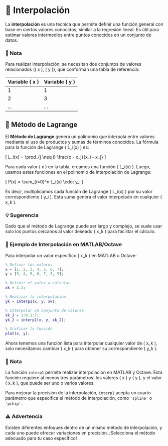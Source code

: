 

# 🏁 Interpolación

La **interpolación** es una técnica que permite definir una función general con base en ciertos valores conocidos, similar a la regresión lineal. Es útil para estimar valores intermedios entre puntos conocidos en un conjunto de datos.

### 📌 Nota

Para realizar interpolación, se necesitan dos conjuntos de valores relacionados (\( x \), \( y \)), que conforman una tabla de referencia:

| Variable \( x \) | Variable \( y \) |
|------------------|------------------|
| 1                | 1                |
| 2                | 3                |
| ...              | ...              |

## 🧪 Método de Lagrange

El **Método de Lagrange** genera un polinomio que interpola entre valores mediante el uso de productos y sumas de términos conocidos. La fórmula para la función de Lagrange \( L_i(x) \) es:

\[
L_i(x) = \prod_{j \neq i} \frac{x - x_j}{x_i - x_j}
\]

Para cada valor \( x \) en la tabla, creamos una función \( L_i(x) \). Luego, usamos estas funciones en el polinomio de interpolación de Lagrange:

\[
P(x) = \sum_{i=0}^n L_i(x) \cdot y_i
\]

Es decir, multiplicamos cada función de Lagrange \( L_i(x) \) por su valor correspondiente \( y_i \). Esta suma genera el valor interpolado en cualquier \( x_k \).

### 💡 Sugerencia

Dado que el método de Lagrange puede ser largo y complejo, se suele usar solo los puntos cercanos al valor deseado \( x_k \) para facilitar el cálculo.

### 🎯 Ejemplo de Interpolación en MATLAB/Octave

Para interpolar un valor específico \( x_k \) en MATLAB u Octave:

```matlab
% Definir los valores
x = [1, 2, 3, 4, 5, 6, 7];
y = [3, 4, 5, 6, 7, 8, 9];

% Definir el valor a calcular
xk = 3.3;

% Realizar la interpolación
yk = interp1(x, y, xk);

% Interpolar un conjunto de valores
xk_2 = 1:0.1:7;
yk_2 = interp1(x, y, xk_2);

% Graficar la función
plot(x, y);
```

Ahora tenemos una función lista para interpolar cualquier valor de \( x_k \), solo necesitamos cambiar \( x_k \) para obtener su correspondiente \( y_k \).

### 📌 Nota

La función `interp1` permite realizar interpolación en MATLAB y Octave. Esta función requiere al menos tres parámetros: los valores \( x \) y \( y \), y el valor \( x_k \), que puede ser uno o varios valores.

Para mejorar la precisión de la interpolación, `interp1` acepta un cuarto parámetro que especifica el método de interpolación, como `'spline'` o `'pchip'`.

### ⚠️ Advertencia

Existen diferentes enfoques dentro de un mismo método de interpolación, y cada uno puede ofrecer variaciones en precisión. ¡Selecciona el método adecuado para tu caso específico!


